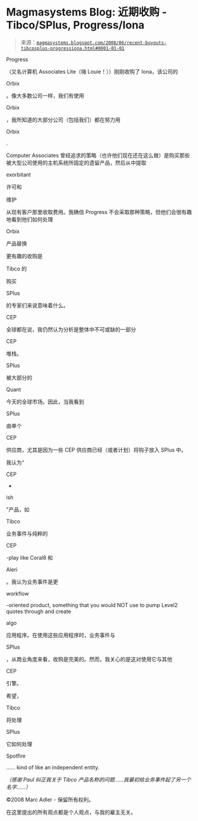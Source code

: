 <!--yml

类别：未分类

日期：2024-05-18 05:00:47

-->

# Magmasystems Blog: 近期收购 - Tibco/SPlus, Progress/Iona

> 来源：[`magmasystems.blogspot.com/2008/06/recent-buyouts-tibcosplus-progressiona.html#0001-01-01`](http://magmasystems.blogspot.com/2008/06/recent-buyouts-tibcosplus-progressiona.html#0001-01-01)

Progress

（又名计算机 Associates Lite（嗨 Louie！））刚刚收购了 Iona，该公司的

Orbix

。像大多数公司一样，我们有使用

Orbix

，我所知道的大部分公司（包括我们）都在努力用

Orbix

.

Computer Associates 曾经追求的策略（也许他们现在还在这么做）是购买那些被大型公司使用的主机系统所固定的遗留产品，然后从中提取

exorbitant

许可和

维护

从现有客户那里收取费用。我确信 Progress 不会采取那种策略，但他们会很有趣地看到他们如何处理

Orbix

产品替换

更有趣的收购是

Tibco 的

购买

SPlus

的专家们来说意味着什么。

CEP

全球都在说，我仍然认为分析是整体中不可或缺的一部分

CEP

堆栈。

SPlus

被大部分的

Quant

今天的全球市场。因此，当我看到

SPlus

由单个

CEP

供应商，尤其是因为一些 CEP 供应商已经（或者计划）将钩子放入 SPlus 中。

我认为“

CEP

-

ish

"产品，如

Tibco

业务事件与纯粹的

CEP

-play like Coral8 和

Aleri

。我认为业务事件是更

workflow

-oriented product, something that you would NOT use to pump Level2 quotes through and create

algo

应用程序。在使用这些应用程序时，业务事件与

SPlus

，从商业角度来看，收购是完美的。然而，我关心的是这对使用它与其他

CEP

引擎。

希望，

Tibco

将处理

SPlus

它如何处理

Spotfire

…… kind of like an independent entity.

*（感谢 Paul 纠正我关于 Tibco 产品名称的问题……我最初给业务事件起了另一个名字……）*

©2008 Marc Adler - 保留所有权利。

在这里提出的所有观点都是个人观点，与我的雇主无关。
